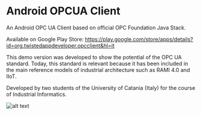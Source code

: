 # Android OPCUA Client
An Android OPC UA Client based on official OPC Foundation Java Stack.

Available on Google Play Store: https://play.google.com/store/apps/details?id=org.twistedappdeveloper.opcclient&hl=it

This demo version was developed to show the potential of the OPC UA standard. Today, this standard is relevant because it has been included in the main reference models of industrial architecture such as RAMI 4.0 and IIoT.

Developed by two students of the University of Catania (Italy) for the course of Industrial Informatics.


![alt text](https://lh3.googleusercontent.com/5o5NRIR2dvoYWq4hrin1-ERrI7WKJoY9CaYQQHqD7iixxSViTvryTqHo-dbDhRFCXMs=w1280-h882-rw)
